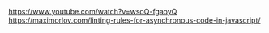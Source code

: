 
https://www.youtube.com/watch?v=wsoQ-fgaoyQ
https://maximorlov.com/linting-rules-for-asynchronous-code-in-javascript/
